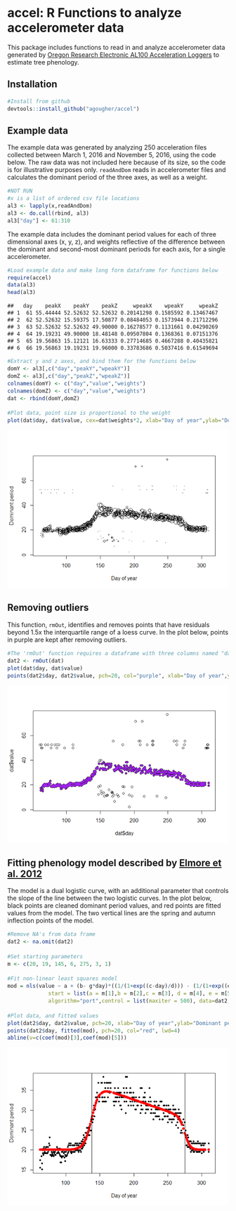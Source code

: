 
accel: R Functions to analyze accelerometer data
================================================

This package includes functions to read in and analyze accelerometer data generated by [Oregon Research Electronic AL100 Acceleration Loggers](https://sites.google.com/site/oregonresearchelectronics/home) to estimate tree phenology.

Installation
------------

``` r
#Install from github
devtools::install_github("agougher/accel")
```

Example data
------------

The example data was generated by analyzing 250 acceleration files collected between March 1, 2016 and November 5, 2016, using the code below. The raw data was not included here because of its size, so the code is for illustrative purposes only. `readAndDom` reads in accelerometer files and calculates the dominant period of the three axes, as well as a weight.

``` r
#NOT RUN
#x is a list of ordered csv file locations
al3 <- lapply(x,readAndDom)
al3 <- do.call(rbind, al3)
al3["day"] <- 61:310
```

The example data includes the dominant period values for each of three dimensional axes (x, y, z), and weights reflective of the difference between the dominant and second-most dominant periods for each axis, for a single accelerometer.

``` r
#Load example data and make long form dataframe for functions below
require(accel) 
data(al3)
head(al3)
```

    ##   day    peakX    peakY    peakZ     wpeakX    wpeakY     wpeakZ
    ## 1  61 55.44444 52.52632 52.52632 0.20141298 0.1585592 0.13467467
    ## 2  62 52.52632 15.59375 17.50877 0.08484053 0.1573944 0.21712296
    ## 3  63 52.52632 52.52632 49.90000 0.16278577 0.1131661 0.04290269
    ## 4  64 19.19231 49.90000 18.48148 0.09507804 0.1368361 0.07151376
    ## 5  65 19.56863 15.12121 16.63333 0.27714685 0.4667288 0.40435821
    ## 6  66 19.56863 19.19231 19.96000 0.33783686 0.5037416 0.61549694

``` r
#Extract y and z axes, and bind them for the functions below
domY <- al3[,c("day","peakY","wpeakY")]
domZ <- al3[,c("day","peakZ","wpeakZ")]
colnames(domY) <- c("day","value","weights")
colnames(domZ) <- c("day","value","weights")
dat <- rbind(domY,domZ)

#Plot data, point size is proportional to the weight
plot(dat$day, dat$value, cex=dat$weights*2, xlab="Day of year",ylab="Dominant period")
```

![](README_files/figure-markdown_github/unnamed-chunk-3-1.png)

Removing outliers
-----------------

This function, `rmOut`, identifies and removes points that have residuals beyond 1.5x the interquartile range of a loess curve. In the plot below, points in purple are kept after removing outliers.

``` r
#The 'rmOut' function requires a dataframe with three columns named "day","value", and "weights"
dat2 <- rmOut(dat)
plot(dat$day, dat$value)
points(dat2$day, dat2$value, pch=20, col="purple", xlab="Day of year",ylab="Dominant period")
```

![](README_files/figure-markdown_github/unnamed-chunk-4-1.png)

Fitting phenology model described by [Elmore et al. 2012](http://onlinelibrary.wiley.com/doi/10.1111/j.1365-2486.2011.02521.x/full)
-----------------------------------------------------------------------------------------------------------------------------------

The model is a dual logistic curve, with an additional parameter that controls the slope of the line between the two logistic curves. In the plot below, black points are cleaned dominant period values, and red points are fitted values from the model. The two vertical lines are the spring and autumn inflection points of the model.

``` r
#Remove NA's from data frame
dat2 <- na.omit(dat2)

#Set starting parameters
m <- c(20, 19, 145, 6, 275, 3, 1)

#Fit non-linear least squares model
mod = nls(value ~ a + (b- g*day)*((1/(1+exp((c-day)/d))) - (1/(1+exp((e-day)/f)))), 
             start = list(a = m[1],b = m[2],c = m[3], d = m[4], e = m[5], f = m[6], g = m[7] ), 
             algorithm="port",control = list(maxiter = 500), data=dat2, weights=dat2$weights^2)

#Plot data, and fitted values
plot(dat2$day, dat2$value, pch=20, xlab="Day of year",ylab="Dominant period")
points(dat2$day, fitted(mod), pch=20, col="red", lwd=4)
abline(v=c(coef(mod)[3],coef(mod)[5]))
```

![](README_files/figure-markdown_github/unnamed-chunk-5-1.png)
